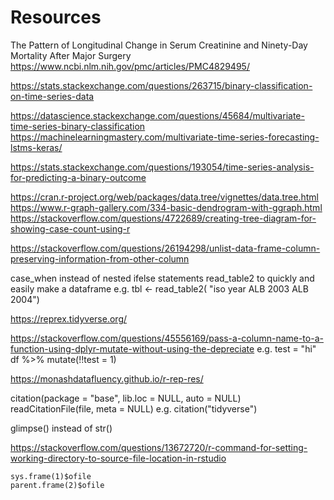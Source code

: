 # Resources

The Pattern of Longitudinal Change in Serum Creatinine and Ninety-Day Mortality After Major Surgery
https://www.ncbi.nlm.nih.gov/pmc/articles/PMC4829495/

https://stats.stackexchange.com/questions/263715/binary-classification-on-time-series-data

https://datascience.stackexchange.com/questions/45684/multivariate-time-series-binary-classification
https://machinelearningmastery.com/multivariate-time-series-forecasting-lstms-keras/

https://stats.stackexchange.com/questions/193054/time-series-analysis-for-predicting-a-binary-outcome

https://cran.r-project.org/web/packages/data.tree/vignettes/data.tree.html
https://www.r-graph-gallery.com/334-basic-dendrogram-with-ggraph.html
https://stackoverflow.com/questions/4722689/creating-tree-diagram-for-showing-case-count-using-r

https://stackoverflow.com/questions/26194298/unlist-data-frame-column-preserving-information-from-other-column

case_when instead of nested ifelse statements
read_table2 to quickly and easily make a dataframe e.g. 
    tbl <- read_table2(
    "iso    year
    ALB     2003
    ALB     2004")

https://reprex.tidyverse.org/

https://stackoverflow.com/questions/45556169/pass-a-column-name-to-a-function-using-dplyr-mutate-without-using-the-depreciate e.g.
    test = "hi"
    df %>% mutate(!!test = 1)

https://monashdatafluency.github.io/r-rep-res/

citation(package = "base", lib.loc = NULL, auto = NULL)
readCitationFile(file, meta = NULL)
e.g.
    citation("tidyverse")

glimpse() instead of str()

https://stackoverflow.com/questions/13672720/r-command-for-setting-working-directory-to-source-file-location-in-rstudio

    sys.frame(1)$ofile
    parent.frame(2)$ofile
